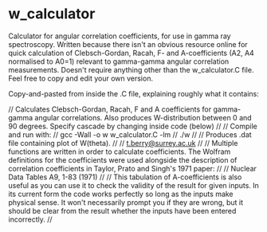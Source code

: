 # w_calculator
Calculator for angular correlation coefficients, for use in gamma ray spectroscopy. Written because there isn't an obvious resource online for quick calculation of Clebsch-Gordan, Racah, F- and A-coefficients (A2, A4 normalised to A0=1) relevant to gamma-gamma angular correlation measurements. Doesn't require anything other than the w_calculator.C file. Feel free to copy and edit your own version.


Copy-and-pasted from inside the .C file, explaining roughly what it contains:

// Calculates Clebsch-Gordan, Racah, F and A coefficients for gamma-gamma angular correlations. Also produces W-distribution between 0 and 90 degrees. Specify cascade by changing inside code (below)
//
// Compile and run with:
//  gcc -Wall -o w w_calculator.C -lm
//  ./w
//
// Produces .dat file containing plot of W(theta).
//
// t.berry@surrey.ac.uk
//
//  Multiple functions are written in order to calculate coefficients. The Wolfram definitions for the coefficients were used alongside the description of correlation coefficients in Taylor, Prato and Singh's 1971 paper:
//
//    Nuclear Data Tables A9, 1-83 (1971)
//
// This tabulation of A-coefficients is also useful as you can use it to check the validity of the result for given inputs. In its current form the code works perfectly so long as the inputs make physical sense. It won't necessarily prompt you if they are wrong, but it should be clear from the result whether the inputs have been entered incorrectly.
//
